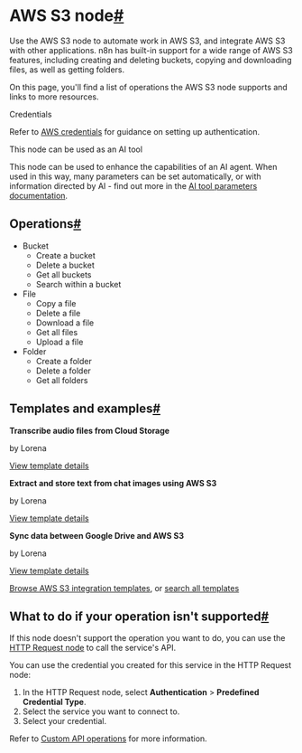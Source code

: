 [](https://github.com/n8n-io/n8n-docs/edit/main/docs/integrations/builtin/app-nodes/n8n-nodes-base.awss3.md "Edit this page")

# AWS S3 node[#](#aws-s3-node "Permanent link")

Use the AWS S3 node to automate work in AWS S3, and integrate AWS S3 with other applications. n8n has built-in support for a wide range of AWS S3 features, including creating and deleting buckets, copying and downloading files, as well as getting folders.

On this page, you'll find a list of operations the AWS S3 node supports and links to more resources.

Credentials

Refer to [AWS credentials](../../credentials/aws/) for guidance on setting up authentication.

This node can be used as an AI tool

This node can be used to enhance the capabilities of an AI agent. When used in this way, many parameters can be set automatically, or with information directed by AI - find out more in the [AI tool parameters documentation](../../../../advanced-ai/examples/using-the-fromai-function/).

## Operations[#](#operations "Permanent link")

*   Bucket
    *   Create a bucket
    *   Delete a bucket
    *   Get all buckets
    *   Search within a bucket
*   File
    *   Copy a file
    *   Delete a file
    *   Download a file
    *   Get all files
    *   Upload a file
*   Folder
    *   Create a folder
    *   Delete a folder
    *   Get all folders

## Templates and examples[#](#templates-and-examples "Permanent link")

**Transcribe audio files from Cloud Storage**

by Lorena

[View template details](https://n8n.io/workflows/1394-transcribe-audio-files-from-cloud-storage/)

**Extract and store text from chat images using AWS S3**

by Lorena

[View template details](https://n8n.io/workflows/1393-extract-and-store-text-from-chat-images-using-aws-s3/)

**Sync data between Google Drive and AWS S3**

by Lorena

[View template details](https://n8n.io/workflows/1396-sync-data-between-google-drive-and-aws-s3/)

[Browse AWS S3 integration templates](https://n8n.io/integrations/aws-s3/), or [search all templates](https://n8n.io/workflows/)

## What to do if your operation isn't supported[#](#what-to-do-if-your-operation-isnt-supported "Permanent link")

If this node doesn't support the operation you want to do, you can use the [HTTP Request node](../../core-nodes/n8n-nodes-base.httprequest/) to call the service's API.

You can use the credential you created for this service in the HTTP Request node:

1.  In the HTTP Request node, select **Authentication** > **Predefined Credential Type**.
2.  Select the service you want to connect to.
3.  Select your credential.

Refer to [Custom API operations](../../../custom-operations/) for more information.